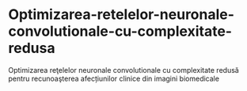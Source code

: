 # Optimizarea-retelelor-neuronale-convolutionale-cu-complexitate-redusa
Optimizarea reţelelor neuronale convolutionale cu complexitate redusă pentru recunoaşterea afecțiunilor clinice din imagini biomedicale
